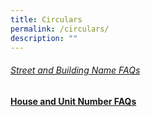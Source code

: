 ```yaml
---
title: Circulars
permalink: /circulars/
description: ""
---
```

<h6><a href="/circulars/2023-01/">Street and Building Name FAQs</a></h6><h4>
	</h4><h4><a href="/faq/house-unit-faqs/">House and Unit Number FAQs</a></h4><h4></h4>